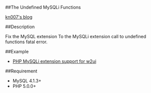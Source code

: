 ##The Undefined MySQLi Functions

[kn007's blog](http://kn007.net) 

##Description

Fix the MySQL extension To the MySQLi extension call to undefined functions fatal error.

##Example

- [PHP MySQLi extension support for w2ui](https://github.com/kn007/w2ui-w2db-mysqli.php) 

##Requirement

- MySQL 4.1.3+
- PHP 5.0.0+
